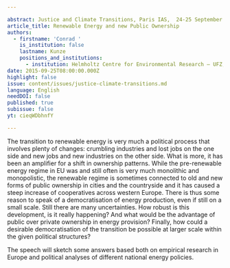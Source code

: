 ```yaml
---

abstract: Justice and Climate Transitions, Paris IAS,  24-25 September 2015 - Session 3
article_title: Renewable Energy and new Public Ownership
authors:
  - firstname: 'Conrad '
    is_institution: false
    lastname: Kunze
    positions_and_institutions:
      - institution: Helmholtz Centre for Environmental Research – UFZ, Germany
date: 2015-09-25T08:00:00.000Z
highlight: false
issue: content/issues/justice-climate-transitions.md
language: English
needDOI: false
published: true
subissue: false
yt: cieqWDbhnfY

---
```



The transition to renewable energy is very much a political process that involves plenty of changes: crumbling industries and lost jobs on the one side and new jobs and new industries on the other side. What is more, it has been an amplifier for a shift in ownership patterns. While the pre-renewable energy regime in EU was and still often is very much monolithic and monopolistic, the renewable regime is sometimes connected to old and new forms of public ownership in cities and the countryside and it has caused a steep increase of cooperatives across western Europe. There is thus some reason to speak of a democratisation of energy production, even if still on a small scale. Still there are many uncertainties. How robust is this development, is it really happening? And what would be the advantage of public over private ownership in energy provision? Finally, how could a desirable democratisation of the transition be possible at larger scale within the given political structures?

The speech will sketch some answers based both on empirical research in Europe and political analyses of different national energy policies.

<Youtube yt="cieqWDbhnfY" caption="Renewable Energy and new Public Ownership"></Youtube>